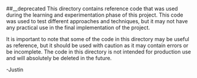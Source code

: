 ##__deprecated
This directory contains reference code that was used during the learning and experimentation phase of this project. This code was used to test different approaches and techniques, but it may not have any practical use in the final implementation of the project.

It is important to note that some of the code in this directory may be useful as reference, but it should be used with caution as it may contain errors or be incomplete. The code in this directory is not intended for production use and will absolutely be deleted in the future.

-Justin